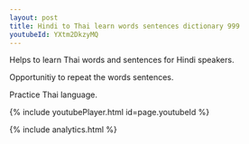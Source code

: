 ```yaml
---
layout: post
title: Hindi to Thai learn words sentences dictionary 999 
youtubeId: YXtm2DkzyMQ
---
```

 
 
Helps to learn Thai words and sentences for Hindi speakers.

Opportunitiy to repeat the words sentences. 

Practice Thai language. 
 
{% include youtubePlayer.html id=page.youtubeId %}
 
 
{% include analytics.html %}